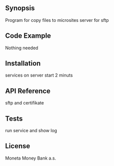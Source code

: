 ## Synopsis

Program for copy files to microsites server for sftp

## Code Example

Nothing needed

## Installation

services on server start 2 minuts

## API Reference

sftp and certifikate

## Tests

run service and show log


## License

Moneta Money Bank a.s.